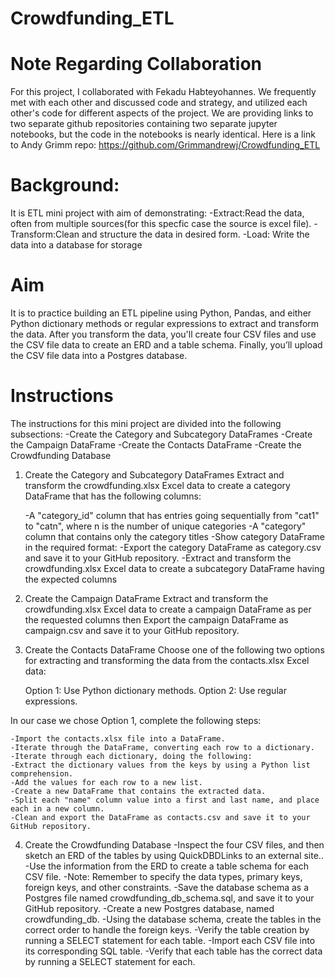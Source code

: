 # Crowdfunding_ETL

# Note Regarding Collaboration
For this project, I collaborated with Fekadu Habteyohannes. We frequently met with each other and discussed code and strategy, and utilized each other's code for different aspects of the project. We are providing links to two separate github repositories containing two separate jupyter notebooks, but the code in the notebooks is nearly identical.  Here is a link to Andy Grimm repo: https://github.com/Grimmandrewj/Crowdfunding_ETL

# Background:
It is ETL mini project with aim of demonstrating:
    -Extract:Read the data, often from multiple sources(for this specfic case the source is excel file).
    -Transform:Clean and structure the data in desired form.
    -Load: Write the data into a database for storage

# Aim
It is to practice building an ETL pipeline using Python, Pandas, and either Python dictionary methods or regular expressions to extract and transform the data. After you transform the data, you'll create four CSV files and use the CSV file data to create an ERD and a table schema. Finally, you’ll upload the CSV file data into a Postgres database.

# Instructions
The instructions for this mini project are divided into the following subsections:
    -Create the Category and Subcategory DataFrames
    -Create the Campaign DataFrame
    -Create the Contacts DataFrame
    -Create the Crowdfunding Database

1. Create the Category and Subcategory DataFrames
Extract and transform the crowdfunding.xlsx Excel data to create a category DataFrame that has the following columns:

    -A "category_id" column that has entries going sequentially from "cat1" to "catn", where n is the number of unique categories
    -A "category" column that contains only the category titles
    -Show category DataFrame in the required format:
    -Export the category DataFrame as category.csv and save it to your GitHub repository.
    -Extract and transform the crowdfunding.xlsx Excel data to create a subcategory DataFrame having the expected columns

2. Create the Campaign DataFrame
Extract and transform the crowdfunding.xlsx Excel data to create a campaign DataFrame as per the requested columns then
Export the campaign DataFrame as campaign.csv and save it to your GitHub repository.

3. Create the Contacts DataFrame
Choose one of the following two options for extracting and transforming the data from the contacts.xlsx Excel data:

    Option 1: Use Python dictionary methods.
    Option 2: Use regular expressions.

In our case we chose Option 1, complete the following steps:

    -Import the contacts.xlsx file into a DataFrame.
    -Iterate through the DataFrame, converting each row to a dictionary.
    -Iterate through each dictionary, doing the following:
    -Extract the dictionary values from the keys by using a Python list comprehension.
    -Add the values for each row to a new list.
    -Create a new DataFrame that contains the extracted data.
    -Split each "name" column value into a first and last name, and place each in a new column.
    -Clean and export the DataFrame as contacts.csv and save it to your GitHub repository.

4. Create the Crowdfunding Database
    -Inspect the four CSV files, and then sketch an ERD of the tables by using QuickDBDLinks to an external site..
    -Use the information from the ERD to create a table schema for each CSV file.
    -Note: Remember to specify the data types, primary keys, foreign keys, and other constraints.
    -Save the database schema as a Postgres file named crowdfunding_db_schema.sql, and save it to your GitHub repository.
    -Create a new Postgres database, named crowdfunding_db.
    -Using the database schema, create the tables in the correct order to handle the foreign keys.
    -Verify the table creation by running a SELECT statement for each table.
    -Import each CSV file into its corresponding SQL table.
    -Verify that each table has the correct data by running a SELECT statement for each.





